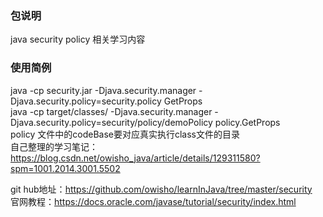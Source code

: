 ### 包说明
java security policy 相关学习内容
### 使用简例
java -cp security.jar -Djava.security.manager -Djava.security.policy=security.policy GetProps    
java -cp target/classes/ -Djava.security.manager -Djava.security.policy=security/policy/demoPolicy policy.GetProps     
policy 文件中的codeBase要对应真实执行class文件的目录    
自己整理的学习笔记：https://blog.csdn.net/owisho_java/article/details/129311580?spm=1001.2014.3001.5502   


git hub地址：https://github.com/owisho/learnInJava/tree/master/security    
官网教程：https://docs.oracle.com/javase/tutorial/security/index.html